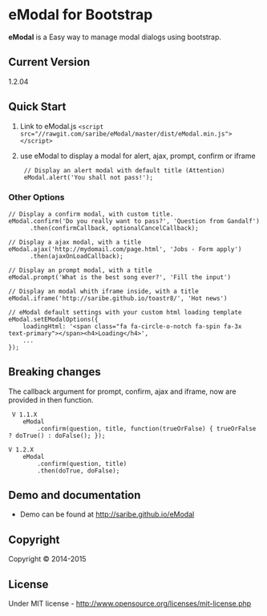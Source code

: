 # eModal for Bootstrap
**eModal** is a Easy way to manage modal dialogs using bootstrap.

## Current Version
1.2.04

## Quick Start

1. Link to eModal.js `<script src="//rawgit.com/saribe/eModal/master/dist/eModal.min.js"></script>`
2. use eModal to display a modal for alert, ajax, prompt, confirm or iframe

		// Display an alert modal with default title (Attention)
		eModal.alert('You shall not pass!');

### Other Options
	// Display a confirm modal, with custom title.
	eModal.confirm('Do you really want to pass?', 'Question from Gandalf')
          .then(confirmCallback, optionalCancelCallback);

	// Display a ajax modal, with a title
	eModal.ajax('http://mydomail.com/page.html', 'Jobs - Form apply')
          .then(ajaxOnLoadCallback);

	// Display an prompt modal, with a title
	eModal.prompt('What is the best song ever?', 'Fill the input')

	// Display an modal whith iframe inside, with a title
	eModal.iframe('http://saribe.github.io/toastr8/', 'Hot news')

	// eModal default settings with your custom html loading template
	eModal.setEModalOptions({
        loadingHtml: '<span class="fa fa-circle-o-notch fa-spin fa-3x text-primary"></span><h4>Loading</h4>',
        ...
    });

## Breaking changes

The callback argument for prompt, confirm, ajax and iframe, now are provided in then function.

     V 1.1.X
        eModal
            .confirm(question, title, function(trueOrFalse) { trueOrFalse ? doTrue() : doFalse(); });

    V 1.2.X
        eModal
            .confirm(question, title)
            .then(doTrue, doFalse);

## Demo and documentation
- Demo can be found at http://saribe.github.io/eModal

## Copyright
Copyright © 2014-2015

## License
Under MIT license - http://www.opensource.org/licenses/mit-license.php